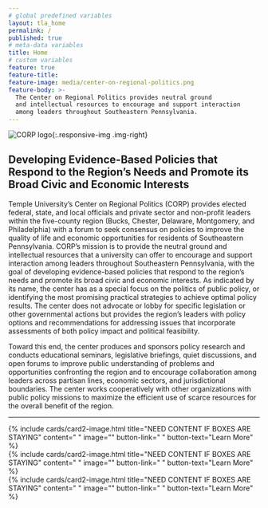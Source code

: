 ```yaml
---
# global predefined variables
layout: tla_home
permalink: /
published: true
# meta-data variables
title: Home
# custom variables
feature: true
feature-title:
feature-image: media/center-on-regional-politics.png
feature-body: >-
  The Center on Regional Politics provides neutral ground
  and intellectual resources to encourage and support interaction
  among leaders throughout Southeastern Pennsylvania.
---
```

![CORP logo]({{site.baseurl}}/media/resizedcorplogo.png){:.responsive-img .img-right}
## Developing Evidence-Based Policies that Respond to the Region’s Needs and Promote its Broad Civic and Economic Interests
Temple University’s Center on Regional Politics (CORP) provides elected federal, state, and local officials and private sector and non-profit leaders within the five-county region (Bucks, Chester, Delaware, Montgomery, and Philadelphia) with a forum to seek consensus on policies to improve the quality of life and economic opportunities for residents of Southeastern Pennsylvania. CORP’s mission is to provide the neutral ground and intellectual resources that a university can offer to encourage and support interaction among leaders throughout Southeastern Pennsylvania, with the goal of developing evidence-based policies that respond to the region’s needs and promote its broad civic and economic interests. As indicated by its name, the center has as a special focus on the politics of public policy, or identifying the most promising practical strategies to achieve optimal policy results. The center does not advocate or lobby for specific legislation or other governmental actions but provides the region’s leaders with policy options and recommendations for addressing issues that incorporate assessments of both policy impact and political feasibility.

Toward this end, the center produces and sponsors policy research and conducts educational seminars, legislative briefings, quiet discussions, and open forums to improve public understanding of problems and opportunities confronting the region and to encourage collaboration among leaders across partisan lines, economic sectors, and jurisdictional boundaries. The center works cooperatively with other organizations with public policy missions to maximize the efficient use of scarce resources for the overall benefit of the region.

___

<div class="row row-wide">
  <div class="col m12 l4">{% include cards/card2-image.html
    title="NEED CONTENT IF BOXES ARE STAYING"
    content=" "
    image=""
    button-link=" "
    button-text="Learn More" %}
  </div>
  <div class="row row-wide">
    <div class="col m12 l4">{% include cards/card2-image.html
      title="NEED CONTENT IF BOXES ARE STAYING"
      content=" "
      image=""
      button-link=" "
      button-text="Learn More" %}
    </div>
    <div class="row row-wide">
      <div class="col m12 l4">{% include cards/card2-image.html
        title="NEED CONTENT IF BOXES ARE STAYING"
        content=" "
        image=""
        button-link=" "
        button-text="Learn More" %}
      </div>
</div>
